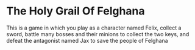 <h1>The Holy Grail Of Felghana</h1>
<p>This is a game in which you play as a character named Felix, collect a sword, battle many bosses and their minions to collect the two keys, and defeat the antagonist named Jax to save the people of Felghana</p>
<inmg scr="https://raw.githubusercontent.com/JerryZZhou/TheHolyGrailOfFelghana/master/StartingScreen.JPG">
